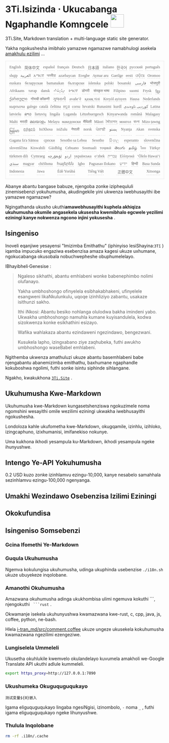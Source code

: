 <h1 style="justify-content:space-between">3Ti.Isizinda ⋅ Ukucabanga Ngaphandle Komngcele <img src="//i-01.eu.org/3Ti/logo.svg" style="user-select:none;margin-top:-1px;width:42px"></h1>

3Ti.Site, Markdown translation + multi-language static site generator.

Yakha ngokushesha imibhalo yamazwe ngamazwe namabhulogi asekela [amakhulu ezilimi](https://github.com/i18n-site/node/blob/main/lang/src/index.js) ...

<pre class="langli" style="display:flex;flex-wrap:wrap;background:transparent;border:1px solid #eee;font-size:12px;box-shadow:0 0 3px inset #eee;padding:12px 5px 4px 12px;justify-content:space-between;"><style>pre.langli i{font-weight:300;font-family:s;margin-right:7px;margin-bottom:8px;font-style:normal;color:#666;border-bottom:1px dashed #ccc;}</style><i>English</i><i> 简体中文 </i><i>español</i><i>français</i><i>Deutsch</i><i> 日本語 </i><i>italiano</i><i>한국어</i><i>русский</i><i>português</i><i>shqip</i><i>‫العربية‬</i><i>አማርኛ</i><i>অসমীয়া</i><i>azərbaycan</i><i>Eʋegbe</i><i>Aymar aru</i><i>Gaeilge</i><i>eesti</i><i>ଓଡ଼ିଆ</i><i>Oromoo</i><i>euskara</i><i>беларуская</i><i>bamanakan</i><i>български</i><i>íslenska</i><i>polski</i><i>bosanski</i><i>‫فارسی‬</i><i>भोजपुरी</i><i>Afrikaans</i><i>татар</i><i>dansk</i><i>‫ދިވެހިބަސް‬</i><i>ትግርኛ</i><i>डोगरी</i><i>संस्कृत भाषा</i><i>Filipino</i><i>suomi</i><i>Frysk</i><i>ខ្មែរ</i><i>ქართული</i><i>गोंयची कोंकणी</i><i>ગુજરાતી</i><i>avañe’ẽ</i><i>қазақ тілі</i><i>Kreyòl ayisyen</i><i>Hausa</i><i>Nederlands</i><i>кыргызча</i><i>galego</i><i>català</i><i>čeština</i><i>ಕನ್ನಡ</i><i>corsu</i><i>hrvatski</i><i>Runasimi</i><i>kurdî</i><i>‫کوردیی ناوەندی‬</i><i>Latina</i><i>latviešu</i><i>ລາວ</i><i>lietuvių</i><i>lingála</i><i>Luganda</i><i>Lëtzebuergesch</i><i>Kinyarwanda</i><i>română</i><i>Malagasy</i><i>Malti</i><i>मराठी</i><i>മലയാളം</i><i>Melayu</i><i>македонски</i><i>मैथिली</i><i>Māori</i><i>মৈতৈলোন্</i><i>монгол</i><i>বাংলা</i><i>Mizo ṭawng</i><i>မြန်မာ</i><i>𞄀𞄄𞄰𞄩𞄍𞄜𞄰</i><i>IsiXhosa</i><i>isiZulu</i><i>नेपाली</i><i>norsk</i><i>ਪੰਜਾਬੀ</i><i>‫پښتو‬</i><i>Nyanja</i><i>Akan</i><i>svenska</i><i>Gagana fa'a Sāmoa</i><i>српски</i><i>Sesotho sa Leboa</i><i>Sesotho</i><i>සිංහල</i><i>esperanto</i><i>slovenčina</i><i>slovenščina</i><i>Kiswahili</i><i>Gàidhlig</i><i>Cebuano</i><i>Soomaali</i><i>тоҷикӣ</i><i>తెలుగు</i><i>தமிழ்</i><i>ไทย</i><i>Türkçe</i><i>türkmen dili</i><i>Cymraeg</i><i>‫ئۇيغۇرچە‬</i><i>‫اردو‬</i><i>українська</i><i>o‘zbek</i><i>‫עברית‬</i><i>Ελληνικά</i><i>ʻŌlelo Hawaiʻi</i><i>‫سنڌي‬</i><i>magyar</i><i>chiShona</i><i>հայերեն</i><i>Igbo</i><i>Pagsasao Ilokano</i><i>‫ייִדיש‬</i><i>हिन्दी</i><i>Basa Sunda</i><i>Indonesia</i><i>Jawa</i><i>Èdè Yorùbá</i><i>Tiếng Việt</i><i> 正體中文 </i><i>Xitsonga</i></pre>

Abanye abantu bangase babuze, njengoba zonke iziphequluli zinemisebenzi yokuhumusha, akudingekile yini ukwenza iwebhusayithi ibe yamazwe ngamazwe?

Ngingathanda ukusho ukuthi**amawebhusayithi kuphela akhiqiza ukuhumusha okumile angasekela ukusesha kwemibhalo egcwele yezilimi eziningi kanye nokwenza ngcono injini yokusesha** .

## Isingeniso

Inoveli eqanjiwe yesayensi &quot;Imizimba Emithathu&quot; (iphinyiso lesiShayina:`3Tǐ` ) iqamba impucuko engaziwa esebenzisa amaza kagesi ukuze uxhumane, ngokucabanga okusobala nobuchwepheshe obuphumelelayo.

IBhayibheli·Genesise :

> Ngaleso sikhathi, abantu emhlabeni wonke babenephimbo nolimi olufanayo.
>
> Yakha umbhoshongo ofinyelela esibhakabhakeni, ufinyelele esangweni likaNkulunkulu, uqoqe izinhliziyo zabantu, usakaze isithunzi sakho.
>
> Ithi iNkosi: Abantu besiko nohlanga olulodwa bakha imindeni yabo. Ukwakha umbhoshongo namuhla kumane kuyisandulela, kodwa sizokwenza konke esikhathini esizayo.
>
> Wafika wahlakaza abantu ezindaweni ngezindawo, bengezwani.
>
> Kusukela lapho, izingxabano ziye zaqhubeka, futhi awukho umbhoshongo waseBabel emhlabeni.

Ngithemba ukwenza amathuluzi ukuze abantu basemhlabeni babe njengabantu abanemizimba emithathu, baxhumane ngaphandle kokuboshwa ngolimi, futhi sonke isintu siphinde sihlangane.

Ngakho, kwakukhona [`3Ti.Site`](//3Ti.Site) .

## Ukuhumusha Kwe-Markdown

Ukuhumusha kwe-Markdown kungasetshenziswa ngokuzimele noma ngomshini wesayithi omile wezilimi eziningi ukwakha iwebhusayithi ngokushesha.

Londoloza kahle ukufometha kwe-Markdown, okugqamile, izinhlu, izihloko, izingcaphuno, izixhumanisi, imifanekiso nokunye.

Uma kukhona ikhodi yesampula ku-Markdown, ikhodi yesampula ngeke ihunyushwe.

## Intengo Ye-API Yokuhumusha

0.2 USD kuzo zonke izinhlamvu ezingu-10,000, kanye nesabelo samahhala sezinhlamvu ezingu-100,000 ngenyanga.

## Umakhi Wezindawo Osebenzisa Izilimi Eziningi

## Okokufundisa

## Isingeniso Somsebenzi

### Gcina Ifomethi Ye-Markdown

### Guqula Ukuhumusha

Ngemva kokulungisa ukuhumusha, udinga ukuphinda usebenzise `./i18n.sh` ukuze ubuyekeze inqolobane.

### Amanothi Okuhumusha

Amazwana okuhumusha adinga ukukhombisa ulimi ngemuva kokuthi \```, njengokuthi ` ```rust` .

Okwamanje isekela ukuhunyushwa kwamazwana kwe-rust, c, cpp, java, js, coffee, python, ne-bash.

Hlela [i-tran_md/src/comment.coffee](https://github.com/i18n-site/node/blob/main/tran_md/src/comment.coffee) ukuze ungeze ukusekela kokuhumusha kwamazwana ngezilimi ezengeziwe.

### Lungiselela Ummeleli

Ukusetha okuhlukile kwemvelo okulandelayo kuvumela amakholi we-Google Translate API ukuthi adlule kummeleli.

```bash
export https_proxy=http://127.0.0.1:7890
```

### Ukushumeka Okuguquguqukayo

```
测试变量${0}嵌入
```

Igama eliguquguqukayo lingaba ngesiNgisi, izinombolo, `-` noma `_` , futhi igama eliguquguqukayo ngeke lihunyushwe.

### Thulula Inqolobane

```bash
rm -rf .i18n/.cache
```
